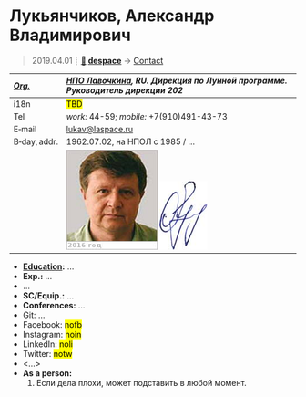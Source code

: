 # Лукьянчиков, Александр Владимирович
> 2019.04.01 ┊ **[🚀](../index/index.md) [despace](index.md)** → [Contact](contact.md)

|*[Org.](contact.md)*|*[НПО Лавочкина](zz_lav.md), RU. Дирекция по Лунной программе. Руководитель дирекции 202*|
|:--|:--|
|i18n| <mark>TBD</mark> |
|Tel| *work:* 44-59; *mobile:* +7(910)491-43-73 |
|E‑mail| <lukav@laspace.ru> |
|B‑day, addr.| 1962.07.02, на НПОЛ с 1985 / … |
|| [![](f/contact/l/lukyanchikov_001_photo_thumb.jpg)](f/contact/l/lukyanchikov_001_photo.jpg) [![](f/contact/l/lukyanchikov_001_sign_thumb.jpg)](f/contact/l/lukyanchikov_001_sign.png) |

   - **[Education](edu.md):** …
   - **Exp.:** …
   - …
   - **SC/Equip.:** …
   - **Conferences:** …
   - Git: …
   - Facebook: <mark>nofb</mark>
   - Instagram: <mark>noin</mark>
   - LinkedIn: <mark>noli</mark>
   - Twitter: <mark>notw</mark>
   - <…>
   - **As a person:**
      1. Если дела плохи, может подставить в любой момент.
